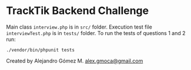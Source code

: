 # TrackTik Backend Challenge

Main class `interview.php` is in `src/` folder.
Execution test file `interviewTest.php` is in `tests/` folder.
To run the tests of questions 1 and 2 run:

    ./vendor/bin/phpunit tests

Created by Alejandro Gómez M.
alex.gmoca@gmail.com
